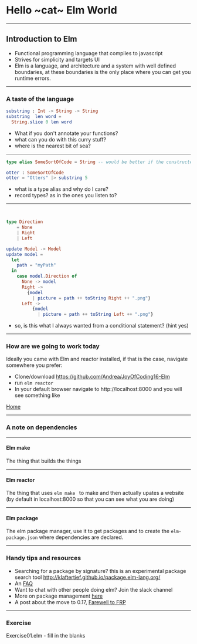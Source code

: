 # Hello ~cat~ Elm World

---

## Introduction to Elm

* Functional programming language that compiles to javascript
* Strives for simplicity and targets UI  
* Elm is a language, and architecture and a system with well defined boundaries, at these boundaries is the only place where you can get you runtime errors.

---

### A taste of the language


```elm
substring : Int -> String -> String  
substring  len word =
  String.slice 0 len word

```

- What if you don't annotate your functions?
- what can you do with this curry stuff?
- where is the nearest bit of sea?

---

```elm
type alias SomeSortOfCode = String -- would be better if the constructed type had a mandatory length

otter : SomeSortOfCode
otter = "Otters" |> substring 5


```

- what is a type alias and why do I care?
- record types? as in the ones you listen to?

---

```elm


type Direction
    = None
    | Right
    | Left

update Model -> Model
update model =
  let
    path = "myPath"
  in
    case model.Direction of
      None -> model
      Right ->
        {model
          | picture = path ++ toString Right ++ ".png"}
      Left ->
          {model
            | picture = path ++ toString Left ++ ".png"}

```

- so, is this what I always wanted from a conditional statement? (hint yes)

---

### How are we going to work today

Ideally you came with Elm and reactor installed, if that is the case, navigate somewhere
you prefer:

* Clone/download https://github.com/Andrea/JoyOfCoding16-Elm
* run `elm reactor`
* In your default browser navigate to http://localhost:8000 and you will see something like

[Home](../images/docs/home.png)

---

### A note on dependencies

---

#### Elm make
The thing that builds the things

---

#### Elm reactor

The thing that uses `elm make ` to make and then actually upates a website (by default
  in localhost:8000 so that you can see what you are doing)

---

#### Elm package

The elm package manager, use it to get packages and to create the `elm-package.json`
where dependencies are declared.

---

### Handy tips and resources

* Searching for a package by signature? this is an experimental package search
tool http://klaftertief.github.io/package.elm-lang.org/
*  An [FAQ](https://elm-community.github.io/elm-faq/#what-does--mean)
* Want to chat with other people doing elm? Join the slack channel
* More on package management [here](https://github.com/elm-lang/elm-package)
* A post about the move to 0.17, [Farewell to FRP](http://elm-lang.org/blog/farewell-to-frp)

---

### Exercise

Exercise01.elm - fill in the blanks
